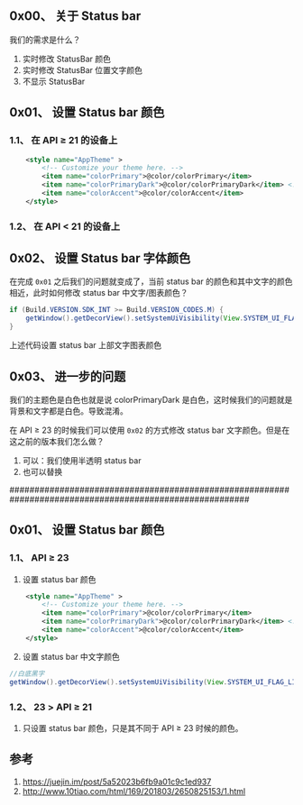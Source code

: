 ## 0x00、 关于 Status bar 

我们的需求是什么？
1. 实时修改 StatusBar 颜色
2. 实时修改 StatusBar 位置文字颜色
3. 不显示 StatusBar 

## 0x01、 设置 Status bar 颜色

### 1.1、 在 API ≥ 21 的设备上
```xml
    <style name="AppTheme" >
        <!-- Customize your theme here. -->
        <item name="colorPrimary">@color/colorPrimary</item>
        <item name="colorPrimaryDark">@color/colorPrimaryDark</item> <!-- 修改此值即可 -->
        <item name="colorAccent">@color/colorAccent</item>
    </style>
```

### 1.2、 在 API < 21 的设备上


## 0x02、 设置 Status bar 字体颜色
在完成 `0x01` 之后我们的问题就变成了，当前 status bar 的颜色和其中文字的颜色相近，此时如何修改 status bar 中文字/图表颜色？

```java
if (Build.VERSION.SDK_INT >= Build.VERSION_CODES.M) {
    getWindow().getDecorView().setSystemUiVisibility(View.SYSTEM_UI_FLAG_LIGHT_STATUS_BAR);
}
```

上述代码设置 status bar 上部文字图表颜色

## 0x03、 进一步的问题
我们的主题色是白色也就是说 colorPrimaryDark 是白色，这时候我们的问题就是 背景和文字都是白色。导致混淆。

在 API ≥ 23 的时候我们可以使用 `0x02` 的方式修改 status bar 文字颜色。但是在这之前的版本我们怎么做？
1. 可以：我们使用半透明 status bar
2. 也可以替换


########################################################################################################

## 0x01、 设置 Status bar 颜色

### 1.1、 API ≥ 23

1. 设置 status bar 颜色
```xml
    <style name="AppTheme" >
        <!-- Customize your theme here. -->
        <item name="colorPrimary">@color/colorPrimary</item>
        <item name="colorPrimaryDark">@color/colorPrimaryDark</item> <!-- 修改此值即可 -->
        <item name="colorAccent">@color/colorAccent</item>
    </style>
```

2. 设置 status bar 中文字颜色
```java
//白底黑字
getWindow().getDecorView().setSystemUiVisibility(View.SYSTEM_UI_FLAG_LIGHT_STATUS_BAR);
```

### 1.2、 23 > API ≥ 21

1. 只设置 status bar 颜色，只是其不同于 API ≥ 23 时候的颜色。



## 参考
1. https://juejin.im/post/5a52023b6fb9a01c9c1ed937
2. http://www.10tiao.com/html/169/201803/2650825153/1.html
